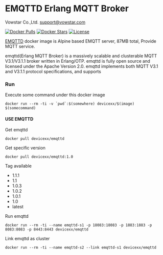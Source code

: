 # EMQTTD Erlang MQTT Broker

Vowstar Co.,Ltd. <support@vowstar.com>

[![Docker Pulls](https://img.shields.io/docker/pulls/devicexx/emqttd.svg)](https://hub.docker.com/r/devicexx/emqttd/) [![Docker Stars](https://img.shields.io/docker/stars/devicexx/emqttd.svg)](https://hub.docker.com/r/devicexx/emqttd/) [![License](https://img.shields.io/badge/license-MIT-blue.svg?style=flat)](https://github.com/vowstar/esp8266/blob/master/LICENSE)

[EMQTTD](https://hub.docker.com/r/devicexx/emqttd/) docker image is Alpine based EMQTT server, 87MB total, Provide MQTT service. 

emqttd(Erlang MQTT Broker) is a massively scalable and clusterable MQTT V3.1/V3.1.1 broker written in Erlang/OTP.
emqttd is fully open source and licensed under the Apache Version 2.0. emqttd implements both MQTT V3.1 and V3.1.1 protocol specifications, and supports

### Run

Execute some command under this docker image

``docker run --rm -ti -v `pwd`:$(somewhere) devicexx/$(image) $(somecommand)``

#### USE EMQTTD

Get emqttd

``docker pull devicexx/emqttd``

Get specific version

``docker pull devicexx/emqttd:1.0``

Tag available

- 1.1.1
- 1.1
- 1.0.3
- 1.0.2
- 1.0.1
- 1.0
- latest 

Run emqttd

``docker run --rm -ti --name emqttd-s1 -p 18083:18083 -p 1883:1883 -p 8083:8083 -p 8443:8443 devicexx/emqttd``

Link emqttd as cluster

``docker run --rm -ti --name emqttd-s2 --link emqttd-s1 devicexx/emqttd``

